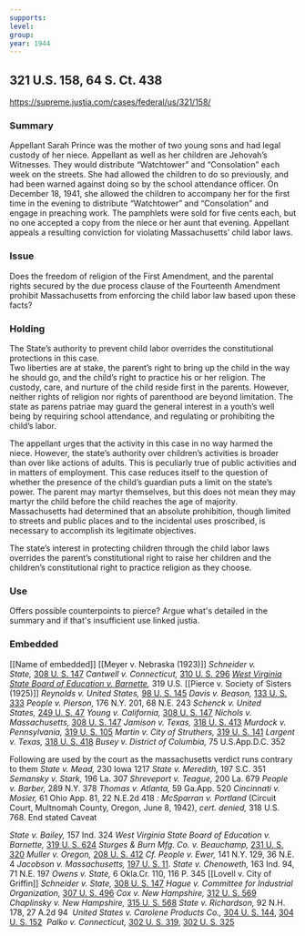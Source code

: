 ```yaml
---
supports: 
level: 
group: 
year: 1944
---
```

## 321 U.S. 158, 64 S. Ct. 438

https://supreme.justia.com/cases/federal/us/321/158/

### Summary
Appellant Sarah Prince was the mother of two young sons and had legal custody of her niece. Appellant as well as her children are Jehovah’s Witnesses. They would distribute “Watchtower” and “Consolation” each week on the streets. She had allowed the children to do so previously, and had been warned against doing so by the school attendance officer. On December 18, 1941, she allowed the children to accompany her for the first time in the evening to distribute “Watchtower” and “Consolation” and engage in preaching work. The pamphlets were sold for five cents each, but no one accepted a copy from the niece or her aunt that evening. Appellant appeals a resulting conviction for violating Massachusetts’ child labor laws.
### Issue
Does the freedom of religion of the First Amendment, and the parental rights secured by the due process clause of the Fourteenth Amendment prohibit Massachusetts from enforcing the child labor law based upon these facts?
### Holding
The State’s authority to prevent child labor overrides the constitutional protections in this case.  
Two liberties are at stake, the parent’s right to bring up the child in the way he should go, and the child’s right to practice his or her religion. The custody, care, and nurture of the child reside first in the parents. However, neither rights of religion nor rights of parenthood are beyond limitation. The state as parens patriae may guard the general interest in a youth’s well being by requiring school attendance, and regulating or prohibiting the child’s labor.

The appellant urges that the activity in this case in no way harmed the niece. However, the state’s authority over children’s activities is broader than over like actions of adults. This is peculiarly true of public activities and in matters of employment. This case reduces itself to the question of whether the presence of the child’s guardian puts a limit on the state’s power. The parent may martyr themselves, but this does not mean they may martyr the child before the child reaches the age of majority. Massachusetts had determined that an absolute prohibition, though limited to streets and public places and to the incidental uses proscribed, is necessary to accomplish its legitimate objectives.

The state’s interest in protecting children through the child labor laws overrides the parent’s constitutional right to raise her children and the children’s constitutional right to practice religion as they choose.

### Use
Offers possible counterpoints to pierce? Argue what's detailed in the summary and if that's insufficient use linked justia.

### Embedded

[[Name of embedded]]
[[Meyer v. Nebraska (1923)]]
_Schneider v. State,_ [308 U. S. 147](https://supreme.justia.com/cases/federal/us/308/147/)
_Cantwell v. Connecticut,_ [310 U. S. 296](https://supreme.justia.com/cases/federal/us/310/296/)
_[West Virginia State Board of Education v. Barnette](https://supreme.justia.com/cases/federal/us/319/624/),_ 319 U.S.
[[Pierce v. Society of Sisters (1925)]]
_Reynolds v. United States,_ [98 U. S. 145](https://supreme.justia.com/cases/federal/us/98/145/)
_Davis v. Beason,_ [133 U. S. 333](https://supreme.justia.com/cases/federal/us/133/333/)
_People v. Pierson,_ 176 N.Y. 201, 68 N.E. 243
_Schenck v. United States,_ [249 U. S. 47](https://supreme.justia.com/cases/federal/us/249/47/)
_Young v. California,_ [308 U. S. 147](https://supreme.justia.com/cases/federal/us/308/147/)
_Nichols v. Massachusetts,_ [308 U. S. 147](https://supreme.justia.com/cases/federal/us/308/147/)
_Jamison v. Texas,_ [318 U. S. 413](https://supreme.justia.com/cases/federal/us/318/413/)
_Murdock v. Pennsylvania,_ [319 U. S. 105](https://supreme.justia.com/cases/federal/us/319/105/)
_Martin v. City of Struthers,_ [319 U. S. 141](https://supreme.justia.com/cases/federal/us/319/141/)
_Largent v. Texas,_ [318 U. S. 418](https://supreme.justia.com/cases/federal/us/318/418/)
_Busey v. District of Columbia,_ 75 U.S.App.D.C. 352

Following are used by the court as the massachusetts verdict runs contrary to them
_State v. Mead,_ 230 Iowa 1217
_State v. Meredith,_ 197 S.C. 351
_Semansky v. Stark,_ 196 La. 307
_Shreveport v. Teague,_ 200 La. 679
_People v. Barber,_ 289 N.Y. 378
_Thomas v. Atlanta,_ 59 Ga.App. 520
_Cincinnati v. Mosier,_ 61 Ohio App. 81, 22 N.E.2d 418
_: McSparran v. Portland_ (Circuit Court, Multnomah County, Oregon, June 8, 1942), _cert. denied,_ 318 U.S. 768.
End stated Caveat

_State v. Bailey,_ 157 Ind. 324
_West Virginia State Board of Education v. Barnette,_ [319 U. S. 624](https://supreme.justia.com/cases/federal/us/319/624/)
_Sturges & Burn Mfg. Co. v. Beauchamp,_ [231 U. S. 320](https://supreme.justia.com/cases/federal/us/231/320/)
_Muller v. Oregon,_ [208 U. S. 412](https://supreme.justia.com/cases/federal/us/208/412/)
_Cf. People v. Ewer,_ 141 N.Y. 129, 36 N.E. 4
_Jacobson v. Massachusetts,_ [197 U. S. 11](https://supreme.justia.com/cases/federal/us/197/11/).
_State v. Chenoweth,_ 163 Ind. 94, 71 N.E. 197
_Owens v. State,_ 6 Okla.Cr. 110, 116 P. 345
[[Lovell v. City of Griffin]]
_Schneider v. State,_ [308 U. S. 147](https://supreme.justia.com/cases/federal/us/308/147/)
_Hague v. Committee for Industrial Organization,_ [307 U. S. 496](https://supreme.justia.com/cases/federal/us/307/496/)
_Cox v. New Hampshire,_ [312 U. S. 569](https://supreme.justia.com/cases/federal/us/312/569/)
_Chaplinsky v. New Hampshire,_ [315 U. S. 568](https://supreme.justia.com/cases/federal/us/315/568/)
_State v. Richardson,_ 92 N.H. 178, 27 A.2d 94
 _United States v. Carolene Products Co.,_ [304 U. S. 144](https://supreme.justia.com/cases/federal/us/304/144/), [304 U. S. 152](https://supreme.justia.com/cases/federal/us/304/144/#152)
 _Palko v. Connecticut,_ [302 U. S. 319](https://supreme.justia.com/cases/federal/us/302/319/), [302 U. S. 325](https://supreme.justia.com/cases/federal/us/302/319/#325)
 